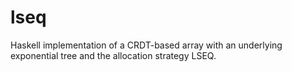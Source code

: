 # lseq
Haskell implementation of a CRDT-based array with an underlying exponential tree and the allocation strategy LSEQ.
